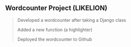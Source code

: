 ## Wordcounter Project (LIKELION)

> Developed a wordcounter after taking a Django class
>
> Added a new function (a highlighter)
>
> Deployed the wordcounter to Github
